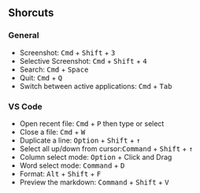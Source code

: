 ## Shorcuts

### General

- Screenshot: <kbd>Cmd</kbd> + <kbd>Shift</kbd> + <kbd>3</kbd>
- Selective Screenshot: <kbd>Cmd</kbd> + <kbd>Shift</kbd> + <kbd>4</kbd>
- Search: <kbd>Cmd</kbd> + <kbd>Space</kbd>
- Quit: <kbd>Cmd</kbd> + <kbd>Q</kbd>
- Switch between active applications: <kbd>Cmd</kbd> + <kbd>Tab</kbd>

### VS Code

- Open recent file: <kbd>Cmd</kbd> + <kbd>P</kbd> then type or select
- Close a file: <kbd>Cmd</kbd> + <kbd>W</kbd>
- Duplicate a line: <kbd>Option</kbd> + <kbd>Shift</kbd> + <kbd>↑</kbd>
- Select all up/down from cursor:<kbd>Command</kbd> + <kbd>Shift</kbd> + <kbd>↑</kbd>
- Column select mode: <kbd>Option</kbd> + Click and Drag
- Word select mode: <kbd>Command</kbd> + <kbd>D</kbd>
- Format: <kbd>Alt</kbd> + <kbd>Shift</kbd> + <kbd>F</kbd>
- Preview the markdown: <kbd>Command</kbd> + <kbd>Shift</kbd> + <kbd>V</kbd>
